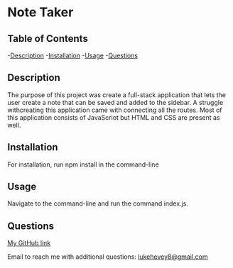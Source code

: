  # Note Taker


  ## Table of Contents
  -[Description](#description)
  -[Installation](#installation)
  -[Usage](#usage)
  -[Questions](#questions)
  
  
  ## Description
  The purpose of this project was create a full-stack application that lets the user create a note that can be saved and added to the sidebar. A struggle withcreating this application came with connecting all the routes. Most of this application consists of JavaScriot but HTML and CSS are present as well. 
  
  
  ## Installation
  For installation, run npm install in the command-line
  
  
  ## Usage
  Navigate to the command-line and run the command index.js.

  
  ## Questions
  [My GitHub link](https://github.com/lukehevey)
      
  Email to reach me with additional questions: lukehevey8@gmail.com